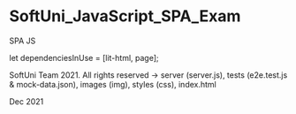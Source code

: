 # SoftUni_JavaScript_SPA_Exam
SPA JS 

let dependenciesInUse = [lit-html, page];

SoftUni Team 2021. All rights reserved -> server (server.js), tests (e2e.test.js & mock-data.json), images (img), styles (css), index.html

Dec 2021
